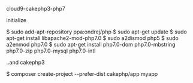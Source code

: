 cloud9-cakephp3-php7

initialize

$ sudo add-apt-repository ppa:ondrej/php
$ sudo apt-get update
$ sudo apt-get install libapache2-mod-php7.0
$ sudo a2dismod php5
$ sudo a2enmod php7.0
$ sudo apt-get install php7.0-dom php7.0-mbstring php7.0-zip php7.0-mysql php7.0-intl

..and cakephp3

$ composer create-project --prefer-dist cakephp/app myapp